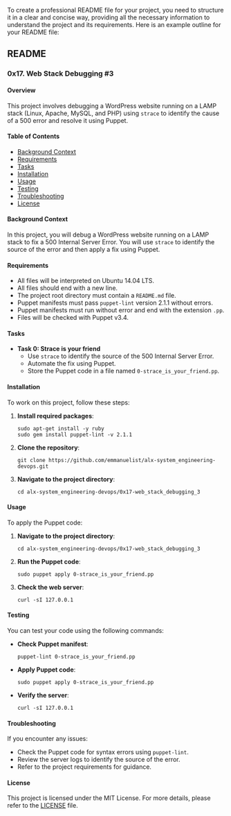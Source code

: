 To create a professional README file for your project, you need to structure it in a clear and concise way, providing all the necessary information to understand the project and its requirements. Here is an example outline for your README file:

## README

### 0x17. Web Stack Debugging #3

#### Overview

This project involves debugging a WordPress website running on a LAMP stack (Linux, Apache, MySQL, and PHP) using `strace` to identify the cause of a 500 error and resolve it using Puppet.

#### Table of Contents

- [Background Context](#background-context)
- [Requirements](#requirements)
- [Tasks](#tasks)
- [Installation](#installation)
- [Usage](#usage)
- [Testing](#testing)
- [Troubleshooting](#troubleshooting)
- [License](#license)

#### Background Context

In this project, you will debug a WordPress website running on a LAMP stack to fix a 500 Internal Server Error. You will use `strace` to identify the source of the error and then apply a fix using Puppet.

#### Requirements

- All files will be interpreted on Ubuntu 14.04 LTS.
- All files should end with a new line.
- The project root directory must contain a `README.md` file.
- Puppet manifests must pass `puppet-lint` version 2.1.1 without errors.
- Puppet manifests must run without error and end with the extension `.pp`.
- Files will be checked with Puppet v3.4.

#### Tasks

- **Task 0: Strace is your friend**
    - Use `strace` to identify the source of the 500 Internal Server Error.
    - Automate the fix using Puppet.
    - Store the Puppet code in a file named `0-strace_is_your_friend.pp`.

#### Installation

To work on this project, follow these steps:

1. **Install required packages**:
    ```shell
    sudo apt-get install -y ruby
    sudo gem install puppet-lint -v 2.1.1
    ```

2. **Clone the repository**:
    ```shell
    git clone https://github.com/emmanuelist/alx-system_engineering-devops.git
    ```

3. **Navigate to the project directory**:
    ```shell
    cd alx-system_engineering-devops/0x17-web_stack_debugging_3
    ```

#### Usage

To apply the Puppet code:

1. **Navigate to the project directory**:
    ```shell
    cd alx-system_engineering-devops/0x17-web_stack_debugging_3
    ```

2. **Run the Puppet code**:
    ```shell
    sudo puppet apply 0-strace_is_your_friend.pp
    ```

3. **Check the web server**:
    ```shell
    curl -sI 127.0.0.1
    ```

#### Testing

You can test your code using the following commands:

- **Check Puppet manifest**:
    ```shell
    puppet-lint 0-strace_is_your_friend.pp
    ```

- **Apply Puppet code**:
    ```shell
    sudo puppet apply 0-strace_is_your_friend.pp
    ```

- **Verify the server**:
    ```shell
    curl -sI 127.0.0.1
    ```

#### Troubleshooting

If you encounter any issues:

- Check the Puppet code for syntax errors using `puppet-lint`.
- Review the server logs to identify the source of the error.
- Refer to the project requirements for guidance.

#### License

This project is licensed under the MIT License. For more details, please refer to the [LICENSE](./LICENSE) file.

